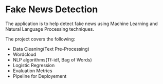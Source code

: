 # Fake News Detection
The application is to help detect fake news using Machine Learning and Natural Language Processing techniques.

The project covers the following:
- Data Cleaning(Text Pre-Processing)
- Wordcloud
- NLP algorithms(Tf-idf, Bag of Words)
- Logistic Regression
- Evaluation Metrics
- Pipeline for Deployement
